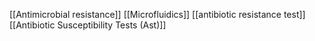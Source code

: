 [[Antimicrobial resistance]]
[[Microfluidics]]
[[antibiotic resistance test]]
[[Antibiotic Susceptibility Tests (Ast)]]
